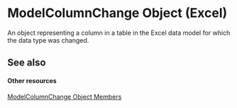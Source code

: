 
# ModelColumnChange Object (Excel)

An object representing a column in a table in the Excel data model for which the data type was changed. 


## See also


#### Other resources


 [ModelColumnChange Object Members](8b9bc464-3604-f863-00d0-d8908991dca4.md)
